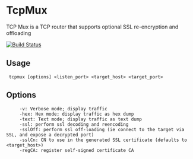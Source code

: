 # TcpMux

TCP Mux is a TCP router that supports optional SSL re-encryption and offloading

[![Build Status](https://dev.azure.com/nicodeslandes/TcpMux/_apis/build/status/nicodeslandes.TcpMux)](https://dev.azure.com/nicodeslandes/TcpMux/_build/latest?definitionId=1)

## Usage

```
 tcpmux [options] <listen_port> <target_host> <target_port>
```

## Options
```
     -v: Verbose mode; display traffic
     -hex: Hex mode; display traffic as hex dump
     -text: Text mode; display traffic as text dump
     -ssl: perform ssl decoding and reencoding
     -sslOff: perform ssl off-loading (ie connect to the target via SSL, and expose a decrypted port)
     -sslCn: CN to use in the generated SSL certificate (defaults to <target_host>)
     -regCA: register self-signed certificate CA
```